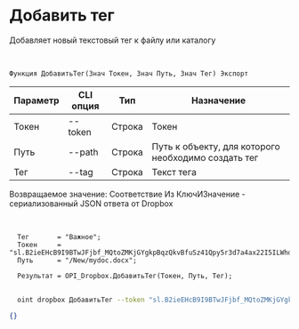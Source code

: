 ﻿---
sidebar_position: 2
---

# Добавить тег
 Добавляет новый текстовый тег к файлу или каталогу


<br/>


`Функция ДобавитьТег(Знач Токен, Знач Путь, Знач Тег) Экспорт`

  | Параметр | CLI опция | Тип | Назначение |
  |-|-|-|-|
  | Токен | --token | Строка | Токен |
  | Путь | --path | Строка | Путь к объекту, для которого необходимо создать тег |
  | Тег | --tag | Строка | Текст тега |

  
  Возвращаемое значение:   Соответствие Из КлючИЗначение - сериализованный JSON ответа от Dropbox

<br/>




```bsl title="Пример кода"
  Тег       = "Важное";
  Токен     = "sl.B2ieEHcB9I9BTwJFjbf_MQtoZMKjGYgkpBqzQkvBfuSz41Qpy5r3d7a4ax22I5ILWhd9KLbN5L...";
  Путь      = "/New/mydoc.docx";
  
  Результат = OPI_Dropbox.ДобавитьТег(Токен, Путь, Тег);
```
	


```sh title="Пример команды CLI"
    
  oint dropbox ДобавитьТег --token "sl.B2ieEHcB9I9BTwJFjbf_MQtoZMKjGYgkpBqzQkvBfuSz41Qpy5r3d7a4ax22I5ILWhd9KLbN5L..." --path %path% --tag %tag%

```

```json title="Результат"
{}
```
